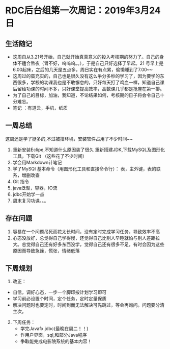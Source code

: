 # RDC后台组第一次周记：2019年3月24日

## 生活随记
 - 这周自从3.21号开始，自己就开始真真意义的投入考核期的努力了。自己的身体不适合熬夜（胃不好，呜呜呜。。），于是自己只好选择了早起。21 号早上是6.00起床，之后的几天是五点多，周日实在有点累，偷懒睡到了7.00~~
 -  这周过的蛮充实的，自己也是很久没有这么争分多秒的学习了，因为要学的东西很多，学校的功课我也是不敢懈怠的，只好每天打了鸡血一样，知道自己课后留给功课的时间不多，只好课堂提高效率，高数课几乎都是抢座在第一排。
 -  为了自己的目标，加油，我知道，不论结果如何，考核期的日子将会令自己十分难忘。
- 笔记 ：有道云，手机，纸质


## 一周总结
这周还是学了挺多的,不过被搭环境，安装软件占用了不少时间~~
1. 重新安装Eclipe,不知道什么原因装了很久
重新搭建JDK,下载MySQL及图形化工具，下载Git
（这些花了不少时间）
2.  学会用Markdown计笔记
3.  学了MySQl 基本命令（用图形化工具和直接命令行）：
表，主外键，表的联系，增删改查
4. Git 指令
5. java泛型，容器，IO流
6. jdbc开始学一点
7. 周末复习功课。。。




## 存在问题
1. 容易在一个问题吊死而花太长时间，没有定时完成学习任务，导致效率不高
2. 心态没放好，总觉得自己学得慢，还觉得自己比别人早睡就怕与别人差距拉大。总觉得自己还有好多东西没学，觉得自己还有很多不足，有时会因为这些原因而导致急躁，慌张，情绪低落


## 下周规划
 1. 改正：
   - 自信，调好心态，一步一个脚印按计划学习即可
 - 学习前必设置个时间，定个任务，定时定量保质
 - 解决问题时也要定时，时间到而无法解决可先跳过，等会再询问。问题要分清主次。
2. 下周任务：
   - 学完Javafx.jdbc(最晚在周二！！)
   - 作用户界面，sql,和部分Java程序
   - 争取能完成电影院系统的基本内容！

